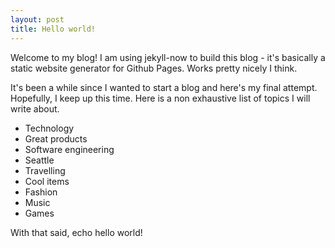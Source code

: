 ```yaml
---
layout: post
title: Hello world!
---
```


Welcome to my blog! I am using jekyll-now to build this blog - it's basically a static website generator for Github Pages. Works pretty nicely I think. 

It's been a while since I wanted to start a blog and here's my final attempt. Hopefully, I keep up this time. Here is a non exhaustive list of topics I will write about.

- Technology
- Great products
- Software engineering
- Seattle
- Travelling
- Cool items
- Fashion
- Music
- Games

With that said, echo hello world!
